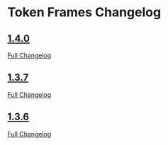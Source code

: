 # Token Frames Changelog

## [1.4.0](https://github.com/jcolson/token_frames/tree/1.4.0)

[Full Changelog](https://github.com/jcolson/token_frames/compare/1.3.7...1.4.0)

## [1.3.7](https://github.com/jcolson/token_frames/tree/1.3.7)

[Full Changelog](https://github.com/jcolson/token_frames/compare/1.3.6...1.3.7)

## [1.3.6](https://github.com/jcolson/token_frames/tree/1.3.6)

[Full Changelog](https://github.com/jcolson/token_frames/compare/1.3.5...1.3.6)
